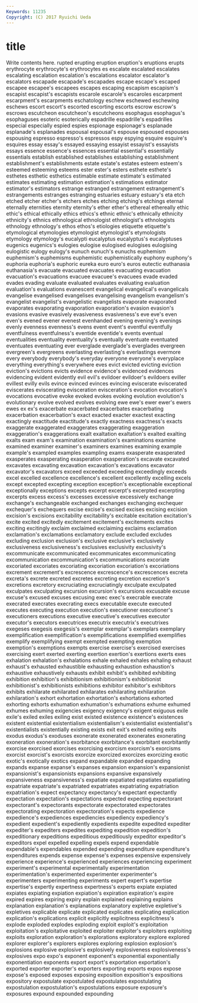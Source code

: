 ```yaml
---
Keywords: 11235 
Copyright: (C) 2017 Ryuichi Ueda
---
```


# title

Write contents here.
rupted erupting eruption eruption's
eruptions erupts erythrocyte erythrocyte's erythrocytes es escalate escalated escalates escalating
escalation escalation's escalations escalator escalator's escalators escapade escapade's escapades escape
escape's escaped escapee escapee's escapees escapes escaping escapism escapism's escapist
escapist's escapists escarole escarole's escaroles escarpment escarpment's escarpments eschatology eschew
eschewed eschewing eschews escort escort's escorted escorting escorts escrow escrow's
escrows escutcheon escutcheon's escutcheons esophagus esophagus's esophaguses esoteric esoterically espadrille
espadrille's espadrilles especial especially espied espies espionage espionage's esplanade esplanade's
esplanades espousal espousal's espouse espoused espouses espousing espresso espresso's espressos
espy espying esquire esquire's esquires essay essay's essayed essaying essayist
essayist's essayists essays essence essence's essences essential essential's essentially essentials
establish established establishes establishing establishment establishment's establishments estate estate's estates
esteem esteem's esteemed esteeming esteems ester ester's esters esthete esthete's
esthetes esthetic esthetics estimable estimate estimate's estimated estimates estimating estimation
estimation's estimations estimator estimator's estimators estrange estranged estrangement estrangement's estrangements
estranges estranging estuaries estuary estuary's eta etch etched etcher etcher's
etchers etches etching etching's etchings eternal eternally eternities eternity eternity's
ether ether's ethereal ethereally ethic ethic's ethical ethically ethics ethics's
ethnic ethnic's ethnically ethnicity ethnicity's ethnics ethnological ethnologist ethnologist's ethnologists
ethnology ethnology's ethos ethos's etiologies etiquette etiquette's etymological etymologies etymologist
etymologist's etymologists etymology etymology's eucalypti eucalyptus eucalyptus's eucalyptuses eugenics eugenics's
eulogies eulogise eulogised eulogises eulogising eulogistic eulogy eulogy's eunuch eunuch's
eunuchs euphemism euphemism's euphemisms euphemistic euphemistically euphony euphony's euphoria euphoria's
euphoric eureka euro euro's euros eutectic euthanasia euthanasia's evacuate evacuated
evacuates evacuating evacuation evacuation's evacuations evacuee evacuee's evacuees evade evaded
evades evading evaluate evaluated evaluates evaluating evaluation evaluation's evaluations evanescent
evangelical evangelical's evangelicals evangelise evangelised evangelises evangelising evangelism evangelism's evangelist
evangelist's evangelistic evangelists evaporate evaporated evaporates evaporating evaporation evaporation's evasion
evasion's evasions evasive evasively evasiveness evasiveness's eve eve's even even's
evened evener evenest evenhanded evening evening's evenings evenly evenness evenness's
evens event event's eventful eventfully eventfulness eventfulness's eventide eventide's events
eventual eventualities eventuality eventuality's eventually eventuate eventuated eventuates eventuating ever
everglade everglade's everglades evergreen evergreen's evergreens everlasting everlasting's everlastings evermore
every everybody everybody's everyday everyone everyone's everyplace everything everything's everywhere
eves evict evicted evicting eviction eviction's evictions evicts evidence evidence's
evidenced evidences evidencing evident evidently evil evil's evildoer evildoer's evildoers
eviller evillest evilly evils evince evinced evinces evincing eviscerate eviscerated
eviscerates eviscerating evisceration evisceration's evocation evocation's evocations evocative evoke evoked
evokes evoking evolution evolution's evolutionary evolve evolved evolves evolving ewe
ewe's ewer ewer's ewers ewes ex ex's exacerbate exacerbated exacerbates
exacerbating exacerbation exacerbation's exact exacted exacter exactest exacting exactingly exactitude
exactitude's exactly exactness exactness's exacts exaggerate exaggerated exaggerates exaggerating exaggeration
exaggeration's exaggerations exalt exaltation exaltation's exalted exalting exalts exam exam's
examination examination's examinations examine examined examiner examiner's examiners examines examining
example example's exampled examples exampling exams exasperate exasperated exasperates exasperating
exasperation exasperation's excavate excavated excavates excavating excavation excavation's excavations excavator
excavator's excavators exceed exceeded exceeding exceedingly exceeds excel excelled excellence
excellence's excellent excellently excelling excels except excepted excepting exception exception's
exceptionable exceptional exceptionally exceptions excepts excerpt excerpt's excerpted excerpting excerpts
excess excess's excesses excessive excessively exchange exchange's exchangeable exchanged exchanges
exchanging exchequer exchequer's exchequers excise excise's excised excises excising excision
excision's excisions excitability excitability's excitable excitation excitation's excite excited excitedly
excitement excitement's excitements excites exciting excitingly exclaim exclaimed exclaiming exclaims
exclamation exclamation's exclamations exclamatory exclude excluded excludes excluding exclusion exclusion's
exclusive exclusive's exclusively exclusiveness exclusiveness's exclusives exclusivity exclusivity's excommunicate excommunicated
excommunicates excommunicating excommunication excommunication's excommunications excoriate excoriated excoriates excoriating excoriation
excoriation's excoriations excrement excrement's excrescence excrescence's excrescences excreta excreta's excrete
excreted excretes excreting excretion excretion's excretions excretory excruciating excruciatingly exculpate
exculpated exculpates exculpating excursion excursion's excursions excusable excuse excuse's excused
excuses excusing exec exec's execrable execrate execrated execrates execrating execs
executable execute executed executes executing execution execution's executioner executioner's executioners
executions executive executive's executives executor executor's executors executrices executrix executrix's
executrixes exegeses exegesis exegesis's exemplar exemplar's exemplars exemplary exemplification exemplification's
exemplifications exemplified exemplifies exemplify exemplifying exempt exempted exempting exemption exemption's
exemptions exempts exercise exercise's exercised exercises exercising exert exerted exerting
exertion exertion's exertions exerts exes exhalation exhalation's exhalations exhale exhaled
exhales exhaling exhaust exhaust's exhausted exhaustible exhausting exhaustion exhaustion's exhaustive
exhaustively exhausts exhibit exhibit's exhibited exhibiting exhibition exhibition's exhibitionism exhibitionism's
exhibitionist exhibitionist's exhibitionists exhibitions exhibitor exhibitor's exhibitors exhibits exhilarate exhilarated
exhilarates exhilarating exhilaration exhilaration's exhort exhortation exhortation's exhortations exhorted exhorting
exhorts exhumation exhumation's exhumations exhume exhumed exhumes exhuming exigencies exigency
exigency's exigent exiguous exile exile's exiled exiles exiling exist existed
existence existence's existences existent existential existentialism existentialism's existentialist existentialist's existentialists
existentially existing exists exit exit's exited exiting exits exodus exodus's
exoduses exonerate exonerated exonerates exonerating exoneration exoneration's exorbitance exorbitance's exorbitant
exorbitantly exorcise exorcised exorcises exorcising exorcism exorcism's exorcisms exorcist exorcist's
exorcists exorcize exorcized exorcizes exorcizing exotic exotic's exotically exotics expand
expandable expanded expanding expands expanse expanse's expanses expansion expansion's expansionist
expansionist's expansionists expansions expansive expansively expansiveness expansiveness's expatiate expatiated expatiates
expatiating expatriate expatriate's expatriated expatriates expatriating expatriation expatriation's expect expectancy
expectancy's expectant expectantly expectation expectation's expectations expected expecting expectorant expectorant's
expectorants expectorate expectorated expectorates expectorating expectoration expectoration's expects expedience expedience's
expediences expediencies expediency expediency's expedient expedient's expediently expedients expedite expedited
expediter expediter's expediters expedites expediting expedition expedition's expeditionary expeditions expeditious
expeditiously expeditor expeditor's expeditors expel expelled expelling expels expend expendable
expendable's expendables expended expending expenditure expenditure's expenditures expends expense expense's
expenses expensive expensively experience experience's experienced experiences experiencing experiment experiment's
experimental experimentally experimentation experimentation's experimented experimenter experimenter's experimenters experimenting experiments
expert expert's expertise expertise's expertly expertness expertness's experts expiate expiated
expiates expiating expiation expiation's expiration expiration's expire expired expires expiring
expiry explain explained explaining explains explanation explanation's explanations explanatory expletive
expletive's expletives explicable explicate explicated explicates explicating explication explication's explications
explicit explicitly explicitness explicitness's explode exploded explodes exploding exploit exploit's
exploitation exploitation's exploitative exploited exploiter exploiter's exploiters exploiting exploits exploration
exploration's explorations exploratory explore explored explorer explorer's explorers explores exploring
explosion explosion's explosions explosive explosive's explosively explosiveness explosiveness's explosives expo
expo's exponent exponent's exponential exponentially exponentiation exponents export export's exportation
exportation's exported exporter exporter's exporters exporting exports expos expose expose's
exposed exposes exposing exposition exposition's expositions expository expostulate expostulated expostulates
expostulating expostulation expostulation's expostulations exposure exposure's exposures expound expounded expounding
